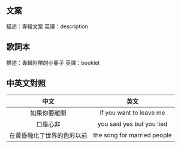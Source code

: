 ## 文案

描述：專輯文案
英譯：description

## 歌詞本

描述：專輯附帶的小冊子
英譯：booklet

## 中英文對照

|            中文            |            英文             |
| :------------------------: | :-------------------------: |
|        如果你要離開        |   if you want to leave me   |
|          口是心非          |  you said yes but you lied  |
| 在黃昏融化了世界的色彩以前 | the song for married people |
